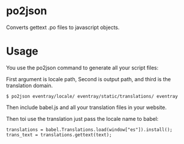 po2json
=======

Converts gettext .po files to javascript objects.


Usage
=======
You use the po2json command to generate all your script files:

First argument is locale path, Second is output path, and third is 
the translation domain.

    $ po2json eventray/locale/ eventray/static/translations/ eventray

Then include babel.js and all your translation files in your website.

Then toi use the translation just pass the locale name to babel:

    translations = babel.Translations.load(window["es"]).install();
    trans_text = translations.gettext(text);
